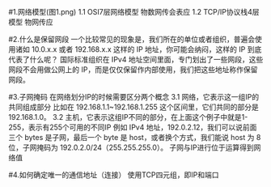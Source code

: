 #1.网络模型(图1.png)
1.1 OSI7层网络模型
物数网传会表应
1.2 TCP/IP协议栈4层模型
物网传应

#2.什么是保留网段
一个比较常见的现象是，我们所在的单位或者组织，普遍会使用诸如 10.0.x.x 或者 192.168.x.x 这样的 IP 地址，你可能会纳闷，这样的 IP 到底代表了什么呢？
国际标准组织在 IPv4 地址空间里面，专门划出了一些网段，这些网段不会用做公网上的 IP，而是仅仅保留作内部使用，我们把这些地址称作保留网段。

#3.子网掩码
在网络划分IP的时候需要区分两个概念
3.1 网络，它表示这一组IP的共同组成部分
比如在 192.168.1.1~192.168.1.255 这个区间里，它们共同的部分是 192.168.1.0。
3.2 主机，它表示这组IP不同的部分，在上面这个例子中就是1-255，表示有255个可用的不同IP
例如 IPv4 地址，192.0.2.12，我们可以说前面三个 bytes 是子网，最后一个 byte 是 host，或者换个方式，我们能说 host 为 8 位，子网掩码为 192.0.2.0/24（255.255.255.0）。
子网与IP进行位于运算得到网络值

#4.如何确定唯一的通信地址（连接）
使用TCP四元组，即IP和端口

